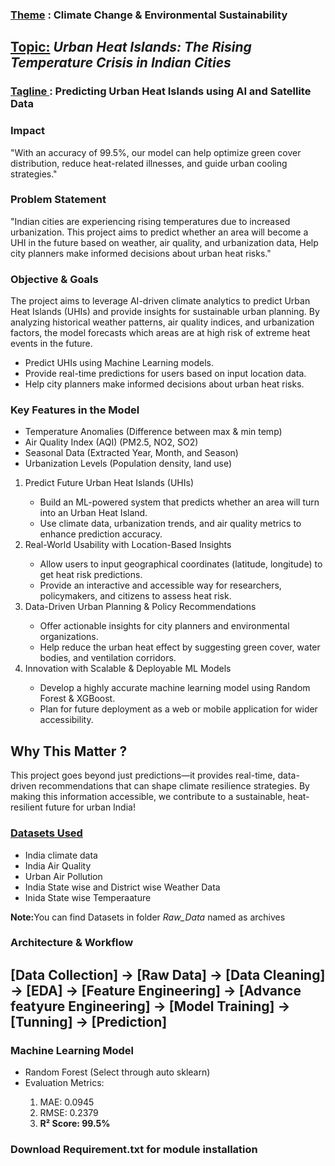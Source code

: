 <H3><u>Theme</u> : Climate Change & Environmental Sustainability </H3>
<h2> <u>Topic:</u> <i>Urban Heat Islands: The Rising Temperature Crisis in Indian Cities</i></h2>
<h3> <u>Tagline </u>: Predicting Urban Heat Islands using AI and Satellite Data </h3>

<h3><b>Impact</b></h3>
<p>"With an accuracy of 99.5%, our model can help optimize green cover distribution, reduce heat-related illnesses, and guide urban cooling strategies."</p>

<H3><b>Problem Statement</b></H3>
<p>"Indian cities are experiencing rising temperatures due to increased urbanization. This project aims to predict whether an area will become a UHI in the future based on weather, air quality, and urbanization data, Help city planners make informed decisions about urban heat risks."</p>

<h3><b>Objective & Goals</b></h3>
<p>The project aims to leverage AI-driven climate analytics to predict Urban Heat Islands (UHIs) and provide insights for sustainable urban planning. By analyzing historical weather patterns, air quality indices, and urbanization factors, the model forecasts which areas are at high risk of extreme heat events in the future.</p>
<ul>
  <li>Predict UHIs using Machine Learning models.</li>
  <li>Provide real-time predictions for users based on input location data.</li>
  <li>Help city planners make informed decisions about urban heat risks.</li>
</ul>

<h3> <b> Key Features in the Model</b></h3>
<ul>
<li>Temperature Anomalies (Difference between max & min temp)</li>
<li>Air Quality Index (AQI) (PM2.5, NO2, SO2)</li>
<li>Seasonal Data (Extracted Year, Month, and Season)</li>
<li>Urbanization Levels (Population density, land use)</li>
</ul>
<ol>
  <li>Predict Future Urban Heat Islands (UHIs)</li>
  <ul>
    <li>Build an ML-powered system that predicts whether an area will turn into an Urban Heat Island.</li>
    <li>Use climate data, urbanization trends, and air quality metrics to enhance prediction accuracy.</li>
  </ul>
  <li>Real-World Usability with Location-Based Insights</li>
  <ul>
    <li>Allow users to input geographical coordinates (latitude, longitude) to get heat risk predictions.</li>
    <li>Provide an interactive and accessible way for researchers, policymakers, and citizens to assess heat risk.</li>
  </ul>
  <li>Data-Driven Urban Planning & Policy Recommendations</li>
  <ul>
    <li>Offer actionable insights for city planners and environmental organizations.</li>
    <li>Help reduce the urban heat effect by suggesting green cover, water bodies, and ventilation corridors.</li>
  </ul>
  <li>Innovation with Scalable & Deployable ML Models</li>
  <ul>
    <li>Develop a highly accurate machine learning model using Random Forest & XGBoost.</li>
    <li> Plan for future deployment as a web or mobile application for wider accessibility.</li>
  </ul>
</ol>

<h2> Why This Matter ?</h2>
<p>This project goes beyond just predictions—it provides real-time, data-driven recommendations that can shape climate resilience strategies. By making this information accessible, we contribute to a sustainable, heat-resilient future for urban India! </p>

<h3><u>Datasets Used</u></h3>
<ul>
  <li>India climate data</li>
  <li>India Air Quality</li>
  <li>Urban Air Pollution</li>
  <li>India State wise and District wise Weather Data</li>
  <li>Inida State wise Temperaature</li>
</ul>
<p><b>Note:</b>You can find Datasets in folder <i>Raw_Data</i> named as archives</p>
<h3>Architecture & Workflow </h3>
<h2>[Data Collection] → [Raw Data] → [Data Cleaning] → [EDA] → [Feature Engineering] → [Advance featyure Engineering] → [Model Training] → [Tunning] → [Prediction] </h2>

<h3>Machine Learning Model</h3>
<ul>
  <li>Random Forest (Select through auto sklearn)</li>
  <li>Evaluation Metrics:</li>
  <ol>
    <li>MAE: 0.0945</li>
    <li>RMSE: 0.2379</li>
    <li><b>R² Score: 99.5% </b></li>
  </ol>
</ul>

<h3> Download Requirement.txt for module installation</h3>







